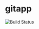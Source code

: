 # gitapp
[![Build Status](https://dev.azure.com/ravenbao/AgileProject/_apis/build/status/ravenbao1.gitapp?branchName=main)](https://dev.azure.com/ravenbao/AgileProject/_build/latest?definitionId=4&branchName=main)
